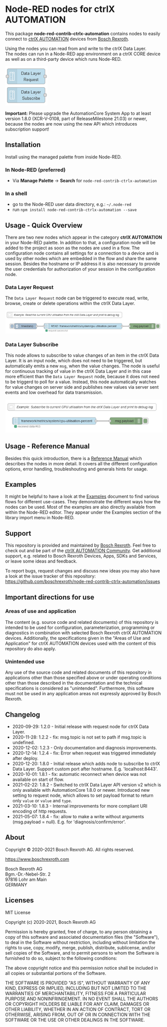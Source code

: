 # Node-RED nodes for ctrlX AUTOMATION

This package **node-red-contrib-ctrlx-automation** contains nodes to easily connect to [ctrlX AUTOMATION](https://www.ctrlx-automation.com/) devices from [Bosch Rexroth](https://www.boschrexroth.com).

Using the nodes you can read from and write to the ctrlX Data Layer.  
The nodes can run in a Node-RED app environment on a ctrlX CORE device as well as on a third-party device which runs Node-RED.

![nodes.png](./doc/images/nodes.png)

**Important:** Please upgrade the AutomationCore System App to at least version 1.8.0 (XCR-V-0108, part of ReleaseMilestone 21.03) or newer, because the nodes are now using the new API which introduces subscription support!

## Installation

Install using the managed palette from inside Node-RED.

### In Node-RED (preferred)

* Via **Manage Palette** -> **Search** for `node-red-contrib-ctrlx-automation`

### In a shell

* go to the Node-RED user data directory, e.g.: `~/.node-red`
* run `npm install node-red-contrib-ctrlx-automation --save`

## Usage - Quick Overview

There are two new nodes which appear in the category **ctrlX AUTOMATION** in your Node-RED palette.
In addition to that, a configuration node will be added to the project as soon as the nodes are used in a flow. The configuration node contains all settings for a connection to a device and is used by other nodes which are embedded in the flow and share the same session. Besides the hostname or IP address it is also necessary to provide the user credentials for authorization of your session in the configuration node.

### Data Layer Request

The `Data Layer Request` node can be triggered to execute read, write, browse, create or delete operations within the ctrlX Data Layer.

![usage_overview_request.png](./doc/images/usage_overview_request.png)

### Data Layer Subscribe

This node allows to subscribe to value changes of an item in the ctrlX Data Layer. It is an input node, which does not need to be triggered, but automatically emits a new `msg`, when the value changes. The node is useful for continuous tracking of value in the ctrlX Data Layer and in this case more efficient than the `Data Layer Request` node, because it does not need to be triggerd to poll for a value. Instead, this node automatically watches for value changes on server side and publishes new values via server sent events and low overhead for data transmission.

![usage_overview_subscribe.png](./doc/images/usage_overview_subscribe.png)

## Usage - Reference Manual

Besides this quick introduction, there is a [Reference Manual](./doc/REFERENCE.md) which describes the nodes in more detail. It covers all the different configuration options, error handling, troubleshouting and generals hints for usage.

## Examples

It might be helpful to have a look at the [Examples](./doc/EXAMPLES.md) document to find various flows for different use-cases. They demonstrate the different ways how the nodes can be used. Most of the examples are also directly available from within the Node-RED editor.
They appear under the Examples section of the library import menu in Node-RED.

## Support

This repository is provided and maintained by [Bosch Rexroth](https://www.boschrexroth.com). Feel free to check out and be part of the [ctrlX AUTOMATION Community](https://ctrlx-automation.com/community). Get additional support, e.g. related to Bosch Rexroth Devices, Apps, SDKs and Services, or leave some ideas and feedback.

To report bugs, request changes and discuss new ideas you may also have a look at the issue tracker of this repository:
<https://github.com/boschrexroth/node-red-contrib-ctrlx-automation/issues>

## Important directions for use

### Areas of use and application

The content (e.g. source code and related documents) of this repository is intended to be used for configuration, parameterization, programming or diagnostics in combination with selected Bosch Rexroth ctrlX AUTOMATION devices.
Additionally, the specifications given in the "Areas of Use and Application" for ctrlX AUTOMATION devices used with the content of this repository do also apply.

### Unintended use

Any use of the source code and related documents of this repository in applications other than those specified above or under operating conditions other than those described in the documentation and the technical specifications is considered as "unintended". Furthermore, this software must not be used in any application areas not expressly approved by Bosch Rexroth.

## Changelog

- 2020-09-29: 1.2.0 - Initial release with request node for ctrlX Data Layer.
- 2020-11-28: 1.2.2 - fix: msg.topic is not set to path if msg.topic is undefined.
- 2020-12-02: 1.2.3 - Only documentation and diagnosis improvements.
- 2020-12-14: 1.2.4 - fix: Error when request was triggered immediately after deploy.
- 2020-12-20: 1.8.0 - Initial release which adds node to subscribe to ctrlX Data Layer.
                      Support custom port after hostname. E.g. 'localhost:8443'.
- 2020-10-01: 1.8.1 - fix: automatic reconnect when device was not available on start of flow.
- 2021-02-22: 1.8.2 - Switched to ctrlX Data Layer API version v2 which is only available with AutomationCore 1.8.0 or newer.
                      Introduced new setting to request node, which allows to set payload format to return only `value` or `value` and `type`.
- 2021-03-10: 1.8.3 - Internal improvements for more compliant URI encoding of http requests.
- 2021-05-07: 1.8.4 - fix: allow to make a write without arguments (msg.payload = null). E.g. for 'diagnosis/confirm/error'.

## About

Copyright © 2020-2021 Bosch Rexroth AG. All rights reserved.

<https://www.boschrexroth.com>

Bosch Rexroth AG  
Bgm.-Dr.-Nebel-Str. 2  
97816 Lohr am Main  
GERMANY  

## Licenses

MIT License

Copyright (c) 2020-2021, Bosch Rexroth AG

Permission is hereby granted, free of charge, to any person obtaining a copy
of this software and associated documentation files (the "Software"), to deal
in the Software without restriction, including without limitation the rights
to use, copy, modify, merge, publish, distribute, sublicense, and/or sell
copies of the Software, and to permit persons to whom the Software is
furnished to do so, subject to the following conditions:

The above copyright notice and this permission notice shall be included in all
copies or substantial portions of the Software.

THE SOFTWARE IS PROVIDED "AS IS", WITHOUT WARRANTY OF ANY KIND, EXPRESS OR
IMPLIED, INCLUDING BUT NOT LIMITED TO THE WARRANTIES OF MERCHANTABILITY,
FITNESS FOR A PARTICULAR PURPOSE AND NONINFRINGEMENT. IN NO EVENT SHALL THE
AUTHORS OR COPYRIGHT HOLDERS BE LIABLE FOR ANY CLAIM, DAMAGES OR OTHER
LIABILITY, WHETHER IN AN ACTION OF CONTRACT, TORT OR OTHERWISE, ARISING FROM,
OUT OF OR IN CONNECTION WITH THE SOFTWARE OR THE USE OR OTHER DEALINGS IN THE
SOFTWARE.

